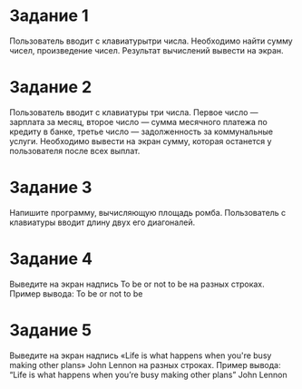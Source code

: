 # Задание 1
Пользователь вводит с клавиатурытри числа. Необходимо найти сумму чисел, произведение чисел. Результат вычислений вывести на экран.

# Задание 2
Пользователь вводит с клавиатуры три числа. Первое число — зарплата за месяц, второе число — сумма месячного платежа по кредиту в банке, третье число — задолженность за коммунальные услуги. Необходимо вывести на экран сумму, которая останется у пользователя после всех выплат.

# Задание 3
Напишите программу, вычисляющую площадь ромба. Пользователь с клавиатуры вводит длину двух его диагоналей.

# Задание 4
Выведите на экран надпись To be or not to be на разных строках. Пример вывода:
To be
or not
to be

# Задание 5
Выведите на экран надпись «Life is what happens when you're busy making other plans» John Lennon на разных строках. Пример вывода:
“Life is what happens
   when
     you’re busy making other plans”
       John Lennon
